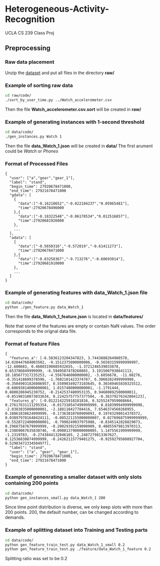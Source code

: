 # Heterogeneous-Activity-Recognition
UCLA CS 239 Class Proj
## Preprocessing

### Raw data placement

Unzip the [dataset](https://archive.ics.uci.edu/ml/machine-learning-databases/00344/Activity%20recognition%20exp.zip) and put all files in the directory __raw/__

### Example of sorting raw data

```bash
cd raw/code/
./sort_by_user_time.py ../Watch_accelerometer.csv
```

Then the file **Watch_accelerometer.csv.sort** will be created in __raw/__

### Example of generating instances with 1-second threshold

```bash
cd data/code/
./gen_instances.py Watch 1
```

Then the file **data\_Watch\_1.json** will be created in __data/__
The first arument could be *Watch* or *Phones*

### Format of Processed Files

```
{
  "user": ["a","gear","gear_1"],
  "label": "stand",
  "begin_time": 27920678471000,
  "end_time": 27921678471000
  "gdata": [
    {
      "data":["-0.16218652","-0.022104237","0.05965481"],
      "time":27920678496000
    },{
      "data":["-0.18322548","-0.06178534","0.012516857"],
      "time":27920681926000
    },
    ...
  ],
  "adata": [
    {
      "data":["-0.5650316","-9.572019","-0.61411273"],
      "time":27920678471000
    },{
      "data":["-0.83258367","-9.713276","-0.60693014"],
      "time":27920681910000
    },
    ...
  ]
}
```

### Example of generating features with data_Watch_1.json file

```bash
cd data/code/
python ./gen_feature.py data_Watch_1

```
Then the file **data\_Watch\_1\_feature.json** is located in __data/features/__

Note that some of the features are empty or contain NaN values. The order corresponds to the orignal data file. 
### Format of feature Files
```
{
  "features_a": [-6.5836123204347823, 3.7443888264980578, 14.020447684003502, -9.1512375000000006, -0.56503159999999997, -12.600683, 0.46803190885932655, -1.3721246539033078, 6.653786049999999, -6.5949587478260865, 3.1915007938641113, 10.185677317235253, -4.5567646000000002, -3.6056678, -11.08276, -0.351418609378596, -1.7602101423374787, 6.3060282499999998, -0.35049031826086957, 0.55090349273103645, 0.30349465830325512, -0.60693014000000001, 1.0157400000000001, -1.1791444, 0.8800286945230752, -0.2142537480953135, 0.94600892500000011, -0.85198310073033634, 0.22425757757377504, -0.36379276342804123], 
  "features_g": [-0.012214225918181816, 0.5255247959068664, 0.27617631111295354, -0.017310547499999999, 0.81039994999999998, -2.0383835000000001, -2.188110427784416, 7.6546374560268955, 0.18861838624999999, -0.17363810760909093, 0.19743298014370372, 0.038979781648424111, -0.085221155000000007, 0.027696875999999999, -0.55287224000000001, -0.7990249037975988, -0.8345142828829073, 0.29687587679999999, -0.20029392159090909, 0.48855979813970313, 0.23869067635830746, -0.090813790000000005, 1.1475561999999999, -1.2319783, -0.2743844132046165, 2.2487279813367627, 0.12536830874999999, -0.24262115779401275, -0.92592795888927704, 0.52983472334504977], 
  "label": "stand", 
  "user": ["a", "gear", "gear_1"], 
  "begin_time": 27920678471000, 
  "end_time": 27921678471000
}
```

### Example of genenrating a smaller dataset with only slots containing 200 points

```bash
cd data/code/
python gen_instances_small.py data_Watch_1 200
```

Since time point distribution is diverse, we only keep slots with more than 200 points.
200, the default number, can be changed according to demands.

### Example of splitting dataset into Training and Testing parts

```bash
cd data/code/
python gen_feature_train_test.py data_Watch_1_small 0.2
python gen_feature_train_test.py ./feature/data_Watch_1_feature 0.2
```
Splitting ratio was set to be 0.2




